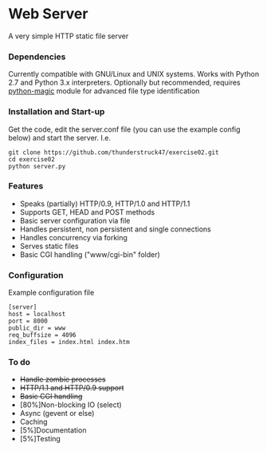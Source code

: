 # Web Server

A very simple HTTP static file server

### Dependencies

Currently compatible with GNU/Linux and UNIX systems. Works with Python 2.7 and Python 3.x interpreters. Optionally but recommended, requires [python-magic](https://github.com/ahupp/python-magic) module for advanced file type identification

### Installation and Start-up

Get the code, edit the server.conf file (you can use the example config below) and start the server. I.e.
````
git clone https://github.com/thunderstruck47/exercise02.git
cd exercise02
python server.py
````

### Features

* Speaks (partially) HTTP/0.9, HTTP/1.0 and HTTP/1.1
* Supports GET, HEAD and POST methods
* Basic server configuration via file
* Handles persistent, non persistent and single connections
* Handles concurrency via forking
* Serves static files
* Basic CGI handling ("www/cgi-bin" folder)

### Configuration

Example configuration file

````
[server]
host = localhost
port = 8000
public_dir = www
req_buffsize = 4096
index_files = index.html index.htm
````

### To do

* ~~Handle zombie processes~~
* ~~HTTP/1.1 and HTTP/0.9 support~~
* ~~Basic CGI handling~~
* [80%]Non-blocking IO (select)
* Async (gevent or else)
* Caching
* [5%]Documentation
* [5%]Testing

